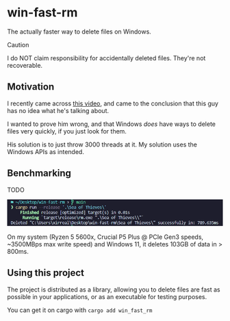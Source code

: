 # win-fast-rm

The actually faster way to delete files on Windows.

> [!CAUTION]
> I do NOT claim responsibility for accidentally deleted files. They're not recoverable.

## Motivation

I recently came across [this video](https://youtu.be/CzgzED0VR5A), and came to the conclusion that this guy has no idea what he's talking about.

I wanted to prove him wrong, and that Windows _does_ have ways to delete files very quickly, if you just look for them.

His solution is to just throw 3000 threads at it. My solution uses the Windows APIs as intended.

## Benchmarking

TODO

![103GB deleted in just 790ms](https://github.com/uwu/win-fast-rm/blob/main/benchmarks/demo.png)

On my system (Ryzen 5 5600x, Crucial P5 Plus @ PCIe Gen3 speeds, ~3500MBps max write speed) and Windows 11, it deletes 103GB of data in > 800ms.

## Using this project

The project is distributed as a library, allowing you to delete files are fast as possible in your applications, or as an executable for testing purposes.

You can get it on cargo with `cargo add win_fast_rm`
